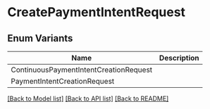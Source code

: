 # CreatePaymentIntentRequest

## Enum Variants

| Name | Description |
|---- | -----|
| ContinuousPaymentIntentCreationRequest |  |
| PaymentIntentCreationRequest |  |

[[Back to Model list]](../README.md#documentation-for-models) [[Back to API list]](../README.md#documentation-for-api-endpoints) [[Back to README]](../README.md)


